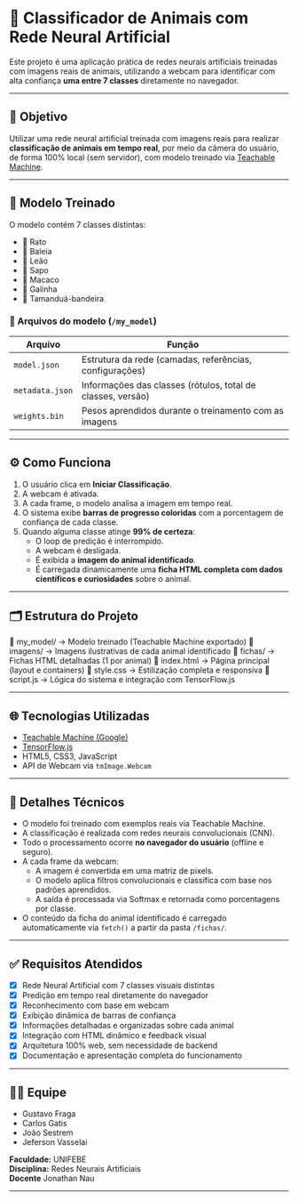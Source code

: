# 🐾 Classificador de Animais com Rede Neural Artificial

Este projeto é uma aplicação prática de redes neurais artificiais treinadas com imagens reais de animais, utilizando a webcam para identificar com alta confiança **uma entre 7 classes** diretamente no navegador.

---

## 📌 Objetivo

Utilizar uma rede neural artificial treinada com imagens reais para realizar **classificação de animais em tempo real**, por meio da câmera do usuário, de forma 100% local (sem servidor), com modelo treinado via [Teachable Machine](https://teachablemachine.withgoogle.com/).

---

## 🧠 Modelo Treinado

O modelo contém 7 classes distintas:

- 🐁 Rato  
- 🐋 Baleia  
- 🦁 Leão  
- 🐸 Sapo  
- 🐒 Macaco  
- 🐔 Galinha  
- 🐜 Tamanduá-bandeira

### 📁 Arquivos do modelo (`/my_model`)

| Arquivo         | Função                                                             |
|----------------|---------------------------------------------------------------------|
| `model.json`     | Estrutura da rede (camadas, referências, configurações)           |
| `metadata.json`  | Informações das classes (rótulos, total de classes, versão)       |
| `weights.bin`    | Pesos aprendidos durante o treinamento com as imagens             |

---

## ⚙️ Como Funciona

1. O usuário clica em **Iniciar Classificação**.
2. A webcam é ativada.
3. A cada frame, o modelo analisa a imagem em tempo real.
4. O sistema exibe **barras de progresso coloridas** com a porcentagem de confiança de cada classe.
5. Quando alguma classe atinge **99% de certeza**:
   - O loop de predição é interrompido.
   - A webcam é desligada.
   - É exibida a **imagem do animal identificado**.
   - É carregada dinamicamente uma **ficha HTML completa com dados científicos e curiosidades** sobre o animal.

---

## 🗂️ Estrutura do Projeto

📁 my_model/ → Modelo treinado (Teachable Machine exportado)
📁 imagens/ → Imagens ilustrativas de cada animal identificado
📁 fichas/ → Fichas HTML detalhadas (1 por animal)
📄 index.html → Página principal (layout e containers)
🎨 style.css → Estilização completa e responsiva
🧠 script.js → Lógica do sistema e integração com TensorFlow.js


---

## 🌐 Tecnologias Utilizadas

- [Teachable Machine (Google)](https://teachablemachine.withgoogle.com/)
- [TensorFlow.js](https://www.tensorflow.org/js)
- HTML5, CSS3, JavaScript
- API de Webcam via `tmImage.Webcam`

---

## 🧪 Detalhes Técnicos

- O modelo foi treinado com exemplos reais via Teachable Machine.
- A classificação é realizada com redes neurais convolucionais (CNN).
- Todo o processamento ocorre **no navegador do usuário** (offline e seguro).
- A cada frame da webcam:
  - A imagem é convertida em uma matriz de pixels.
  - O modelo aplica filtros convolucionais e classifica com base nos padrões aprendidos.
  - A saída é processada via Softmax e retornada como porcentagens por classe.
- O conteúdo da ficha do animal identificado é carregado automaticamente via `fetch()` a partir da pasta `/fichas/`.

---

## ✅ Requisitos Atendidos

- [x] Rede Neural Artificial com 7 classes visuais distintas
- [x] Predição em tempo real diretamente do navegador
- [x] Reconhecimento com base em webcam
- [x] Exibição dinâmica de barras de confiança
- [x] Informações detalhadas e organizadas sobre cada animal
- [x] Integração com HTML dinâmico e feedback visual
- [x] Arquitetura 100% web, sem necessidade de backend
- [x] Documentação e apresentação completa do funcionamento

---

## 👨‍💻 Equipe

- Gustavo Fraga  
- Carlos Gatis  
- João Sestrem  
- Jeferson Vasselai  

**Faculdade:** UNIFEBE  
**Disciplina:** Redes Neurais Artificiais  
**Docente** Jonathan Nau

---
